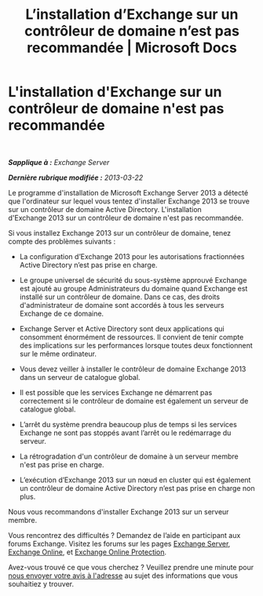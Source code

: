 ﻿---
title: "L’installation d’Exchange sur un contrôleur de domaine n’est pas recommandée | Microsoft Docs"
TOCTitle: L'installation d'Exchange sur un contrôleur de domaine n'est pas recommandée
ms:assetid: 48922de2-a68c-4092-96a5-d38c8e5f49f5
ms:mtpsurl: https://technet.microsoft.com/fr-fr/library/ms.exch.setupreadiness.warninginstallexchangerolesondomaincontroller(v=EXCHG.150)
ms:contentKeyID: 50478025
ms.date: 04/24/2018
mtps_version: v=EXCHG.150
ms.translationtype: HT
---

# L'installation d'Exchange sur un contrôleur de domaine n'est pas recommandée

 

_**Sapplique à :** Exchange Server_

_**Dernière rubrique modifiée :** 2013-03-22_

Le programme d'installation de Microsoft Exchange Server 2013 a détecté que l'ordinateur sur lequel vous tentez d'installer Exchange 2013 se trouve sur un contrôleur de domaine Active Directory. L'installation d'Exchange 2013 sur un contrôleur de domaine n'est pas recommandée.

Si vous installez Exchange 2013 sur un contrôleur de domaine, tenez compte des problèmes suivants :

  - La configuration d’Exchange 2013 pour les autorisations fractionnées Active Directory n’est pas prise en charge.

  - Le groupe universel de sécurité du sous-système approuvé Exchange est ajouté au groupe Administrateurs du domaine quand Exchange est installé sur un contrôleur de domaine. Dans ce cas, des droits d'administrateur de domaine sont accordés à tous les serveurs Exchange de ce domaine.

  - Exchange Server et Active Directory sont deux applications qui consomment énormément de ressources. Il convient de tenir compte des implications sur les performances lorsque toutes deux fonctionnent sur le même ordinateur.

  - Vous devez veiller à installer le contrôleur de domaine Exchange 2013 dans un serveur de catalogue global.

  - Il est possible que les services Exchange ne démarrent pas correctement si le contrôleur de domaine est également un serveur de catalogue global.

  - L’arrêt du système prendra beaucoup plus de temps si les services Exchange ne sont pas stoppés avant l’arrêt ou le redémarrage du serveur.

  - La rétrogradation d'un contrôleur de domaine à un serveur membre n'est pas prise en charge.

  - L’exécution d’Exchange 2013 sur un nœud en cluster qui est également un contrôleur de domaine Active Directory n’est pas prise en charge non plus.

Nous vous recommandons d'installer Exchange 2013 sur un serveur membre.

Vous rencontrez des difficultés ? Demandez de l’aide en participant aux forums Exchange. Visitez les forums sur les pages [Exchange Server](https://go.microsoft.com/fwlink/p/?linkid=60612), [Exchange Online](https://go.microsoft.com/fwlink/p/?linkid=267542), et [Exchange Online Protection](https://go.microsoft.com/fwlink/p/?linkid=285351).

Avez-vous trouvé ce que vous cherchez ? Veuillez prendre une minute pour [nous envoyer votre avis à l'adresse](mailto:exsetuphelpfeedback@microsoft.com?subject=exchange%202013%20setup%20help%20feedback) au sujet des informations que vous souhaitiez y trouver.

